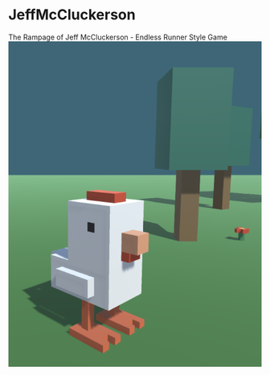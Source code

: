 # JeffMcCluckerson
 The Rampage of Jeff McCluckerson - Endless Runner Style Game
 ![](images/opening.png)
 
 
 
 
 

     

